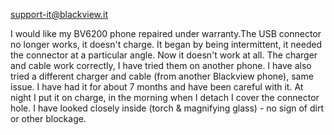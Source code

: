 support-it@blackview.it

I would like my BV6200 phone repaired under warranty.The USB connector no longer works, it doesn't charge. It began by being intermittent, it needed the connector at a particular angle. Now it doesn't work at all. The charger and cable work correctly, I have tried them on another phone. I have also tried a different charger and cable (from another Blackview phone), same issue.
I have had it for about 7 months and have been careful with it. At night I put it on charge, in the morning when I detach I cover the connector hole. I have looked closely inside (torch & magnifying glass) - no sign of dirt or other blockage.

